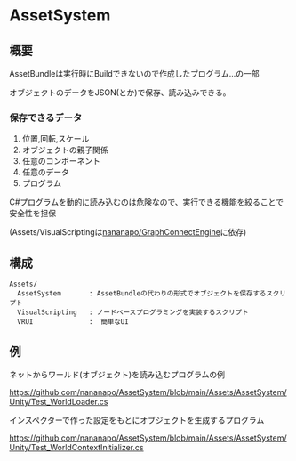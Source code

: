 # AssetSystem

## 概要

AssetBundleは実行時にBuildできないので作成したプログラム...の一部

オブジェクトのデータをJSON(とか)で保存、読み込みできる。

### 保存できるデータ
1. 位置,回転,スケール
2. オブジェクトの親子関係
3. 任意のコンポーネント
4. 任意のデータ
5. プログラム

C#プログラムを動的に読み込むのは危険なので、実行できる機能を絞ることで安全性を担保

(Assets/VisualScriptingは[nananapo/GraphConnectEngine](https://github.com/nananapo/GraphConnectEngine)に依存)

## 構成
```
Assets/
  AssetSystem		: AssetBundleの代わりの形式でオブジェクトを保存するスクリプト
  VisualScripting	: ノードベースプログラミングを実装するスクリプト
  VRUI				:  簡単なUI
```

## 例

ネットからワールド(オブジェクト)を読み込むプログラムの例

https://github.com/nananapo/AssetSystem/blob/main/Assets/AssetSystem/Unity/Test_WorldLoader.cs

インスペクターで作った設定をもとにオブジェクトを生成するプログラム

https://github.com/nananapo/AssetSystem/blob/main/Assets/AssetSystem/Unity/Test_WorldContextInitializer.cs
